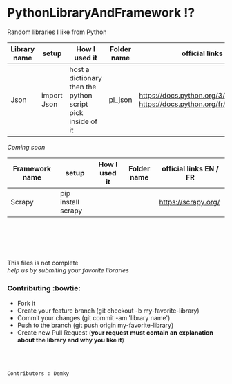 # PythonLibraryAndFramework :interrobang:
Random libraries I like from Python



Library name | setup | How I used it | Folder name |official links EN / FR 
--------- | --------- | --------- | ---------| ---------
Json | import Json |  host a dictionary then the python script pick inside of it | pl_json | https://docs.python.org/3/library/json.html <br/>  https://docs.python.org/fr/dev/library/json.html

_Coming soon_

Framework name | setup | How I used it | Folder name |official links EN / FR 
--------- | --------- | --------- | ---------| ---------
Scrapy | pip install scrapy | | | https://scrapy.org/

<br/> <br/> 
--------------
This files is not complete <br/> 
_help us by submiting your favorite libraries_

### Contributing :bowtie:
* Fork it
* Create your feature branch (git checkout -b my-favorite-library)
* Commit your changes (git commit -am 'library name')
* Push to the branch (git push origin my-favorite-library)
* Create new Pull Request (**your request must contain an explanation about the library and why you like it**)

<br/> <br/> 

    Contributors : Demky

